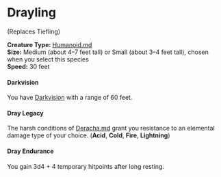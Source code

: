 # Drayling

(Replaces Tiefling)

**Creature Type:** [Humanoid.md](../Creature%20types/Humanoid.md)  
**Size:** Medium (about 4–7 feet tall) or Small (about 3–4 feet tall), chosen when you select this species  
**Speed:** 30 feet

#### Darkvision
You have [Darkvision](https://www.dndbeyond.com/sources/dnd/free-rules/rules-glossary#Darkvision) with a range of 60 feet.


#### Dray Legacy
The harsh conditions of [Deracha.md](../Realms/Deracha.md) grant you resistance to an elemental damage type of your choice.
(**Acid**, **Cold**, **Fire**, **Lightning**)


#### Dray Endurance
You gain 3d4 + 4 temporary hitpoints after long resting.


